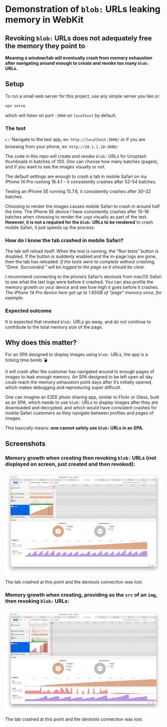 # Demonstration of `blob:` URLs leaking memory in WebKit

## Revoking `blob:` URLs does not adequately free the memory they point to

**Meaning a window/tab will eventually crash from memory exhaustion after navigating around enough to create and revoke too many `blob:` URLs.**

## Setup

To run a small web server for this project, use any simple server you like or:

```sh
npx serve
```

which will listen on port `:3000` on `localhost` by default.

### The test

👉 Navigate to the test app, ex: `http://localhost:3000/` or if you are browsing from your phone, ex: `http://10.1.1.10:3000/`

The code in this repo will create and revoke `blob:` URLs for Unsplash thumbnails in batches of 100. One can choose how many batches (pages), and if you want to see the images visually or not. 

The default settings are enough to crash a tab in mobile Safari on my iPhone 14 Pro running 16.4.1 – it consistently crashes after 52–54 batches.

Testing an iPhone SE running 15.7.6, it consistently crashes after 30–32 batches.

Choosing to render the images causes mobile Safari to crash in around half the time. The iPhone SE device I have consistently crashes after 15–18 batches when choosing to render the `img`s visually as part of the test. **However, it is not a required for the `blob:` URLs to be rendered** to crash mobile Safari, it just speeds up the process.

### How do I know the tab crashed in mobile Safari?

The tab will reload itself. When the test is running, the “Run tests” button is disabled. If the button is suddenly enabled and the in-page logs are gone, then the tab has reloaded. _If the tests were to complete without crashing, “Done. Succeeded.” will be logged to the page so it should be clear._

I recommend connecting to the phone’s Safari’s devtools from macOS Safari to see what the last logs were before it crashed. You can also profile the memory growth on your device and see how high it goes before it crashes. _The iPhone 14 Pro device here got up to 1.65GB of “page” memory once, for example._

### Expected outcome

It is expected that revoked `blob:` URLs go away, and do not continue to contribute to the total memory size of the page.

## Why does this matter?

For an SPA designed to display images using `blob:` URLs, the app is a ticking time bomb 💣 

It will crash after the customer has navigated around to enough pages of images to leak enough memory. An SPA designed to be left open all day could reach the memory exhaustion point days after it’s initially opened, which makes debugging and reproducing super difficult.

One can imagine an E2EE photo sharing app, similar to Flickr or Glass, built as an SPA, which needs to use `blob:` URLs to display images after they are downloaded and decrypted, and which would have consistent crashes for mobile Safari customers as they navigate between profiles and pages of images.

This basically means: **one cannot safely use `blob:` URLs in an SPA.**

## Screenshots

### Memory growth when creating then revoking `blob:` URLs (not displayed on screen, just created and then revoked):

![](./screenshots/with-only-blobs.png)

The tab crashed at this point and the devtools connection was lost.

### Memory growth when creating, providing as the `src` of an `img`, then revoking `blob:` URLs:

![](./screenshots/with-images-rendered.png)

The tab crashed at this point and the devtools connection was lost.
